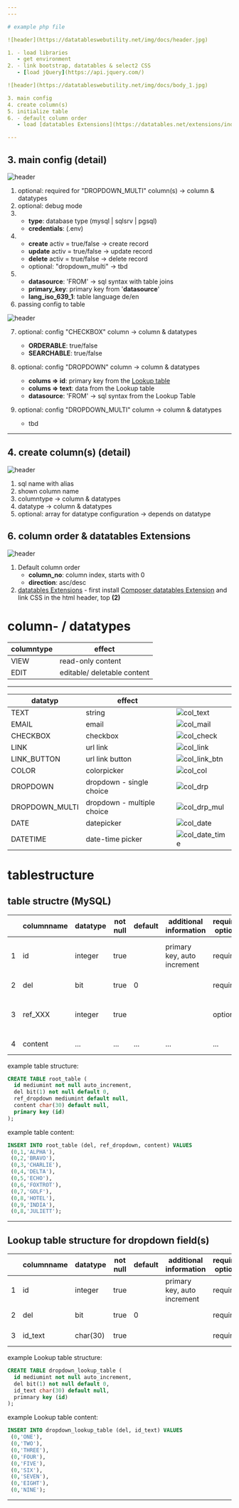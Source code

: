 ```yaml
---
---

# example php file

![header](https://datatableswebutility.net/img/docs/header.jpg)

1. - load libraries
   - get environment
2. - link bootstrap, datatables & select2 CSS
   - [load jQuery](https://api.jquery.com/)

![header](https://datatableswebutility.net/img/docs/body_1.jpg)

3. main config
4. create column(s)
5. initialize table
6. - default column order
   - load [datatables Extensions](https://datatables.net/extensions/index)

---
```


## 3. main config (detail)

![header](https://datatableswebutility.net/img/docs/basecfg_1.jpg)

1. optional: required for "DROPDOWN_MULTI" column(s) -> column & datatypes
2. optional: debug mode
3. - **type**: database type (mysql | sqlsrv | pgsql)
   - **credentials**: (.env)
4. - **create** activ = true/false -> create record
   - **update** activ = true/false -> update record
   - **delete** activ = true/false -> delete record
   - optional: "dropdown_multi" -> tbd
5. - **datasource**: 'FROM' -> sql syntax with table joins
   - **primary_key**: primary key from '**datasource**'
   - **lang_iso_639_1**: table language de/en
6. passing config to table

![header](https://datatableswebutility.net/img/docs/basecfg_2.jpg)

7. optional: config "CHECKBOX" column -> column & datatypes

   - **ORDERABLE**: true/false
   - **SEARCHABLE**: true/false

8. optional: config "DROPDOWN" column -> column & datatypes

   - **colums => id**: primary key from the [Lookup table](https://en.wikipedia.org/wiki/Lookup_table)
   - **colums => text**: data from the Lookup table
   - **datasource**: 'FROM' -> sql syntax from the Lookup Table

9. optional: config "DROPDOWN_MULTI" column -> column & datatypes

   - tbd

---

## 4. create column(s) (detail)

![header](https://datatableswebutility.net/img/docs/create_column.jpg)

1. sql name with alias
2. shown column name
3. columntype -> column & datatypes
4. datatype -> column & datatypes
5. optional: array for datatype configuration -> depends on datatype

## 6. column order & datatables Extensions

![header](https://datatableswebutility.net/img/docs/sort_ext_1.jpg)

1. Default column order
   - **column_no**: column index, starts with 0
   - **direction**: asc/desc
2. [datatables Extensions](https://datatables.net/extensions/index) - first install [Composer datatables Extension](https://packagist.org/packages/datatables.net/datatables.net?query=datatables.net%20extensions) and link CSS in the html header, top **(2)**

# column- / datatypes

| columntype | effect                      |
| ---------- | --------------------------- |
| VIEW       | read-only content           |
| EDIT       | editable/ deletable content |

---

| datatyp        | effect                     |                                                                               |
| -------------- | -------------------------- | ----------------------------------------------------------------------------- |
| TEXT           | string                     | ![col_text](https://datatableswebutility.net/img/docs/col_text.jpg)           |
| EMAIL          | email                      | ![col_mail](https://datatableswebutility.net/img/docs/col_mail.jpg)           |
| CHECKBOX       | checkbox                   | ![col_check](https://datatableswebutility.net/img/docs/col_check.jpg)         |
| LINK           | url link                   | ![col_link](https://datatableswebutility.net/img/docs/col_link.jpg)           |
| LINK_BUTTON    | url link button            | ![col_link_btn](https://datatableswebutility.net/img/docs/col_link_btn.jpg)   |
| COLOR          | colorpicker                | ![col_col](https://datatableswebutility.net/img/docs/col_col.jpg)             |
| DROPDOWN       | dropdown - single choice   | ![col_drp](https://datatableswebutility.net/img/docs/col_drp.jpg)             |
| DROPDOWN_MULTI | dropdown - multiple choice | ![col_drp_mul](https://datatableswebutility.net/img/docs/col_drp_mul.jpg)     |
| DATE           | datepicker                 | ![col_date](https://datatableswebutility.net/img/docs/col_date.jpg)           |
| DATETIME       | date-time picker           | ![col_date_time](https://datatableswebutility.net/img/docs/col_date_time.jpg) |

# tablestructure

## table structre (MySQL)

|     | columnname | datatype | not null | default | additional information      | required/ optional | remarks                         |
| :-: | ---------- | -------- | -------- | ------- | --------------------------- | ------------------ | ------------------------------- |
|  1  | id         | integer  | true     |         | primary key, auto increment | required           | row ID reqired for datatables   |
|  2  | del        | bit      | true     | 0       |                             | required           | logical delete                  |
|  3  | ref_XXX    | integer  | true     |         |                             | optional           | lookup ID for Dropdown Field(s) |
|  4  | content    | ...      | ...      | ...     | ...                         | ...                | field content                   |

example table structure:

```SQL
CREATE TABLE root_table (
  id mediumint not null auto_increment,
  del bit(1) not null default 0,
  ref_dropdown mediumint default null,
  content char(30) default null,
  primary key (id)
);
```

example table content:

```SQL
INSERT INTO root_table (del, ref_dropdown, content) VALUES
 (0,1,'ALPHA'),
 (0,2,'BRAVO'),
 (0,3,'CHARLIE'),
 (0,4,'DELTA'),
 (0,5,'ECHO'),
 (0,6,'FOXTROT'),
 (0,7,'GOLF'),
 (0,8,'HOTEL'),
 (0,9,'INDIA'),
 (0,8,'JULIETT');
```

---

## Lookup table structure for dropdown field(s)

|     | columnname | datatype | not null | default | additional information      | required/ optional | remarks          |
| :-: | ---------- | -------- | -------- | ------- | --------------------------- | ------------------ | ---------------- |
|  1  | id         | integer  | true     |         | primary key, auto increment | required           | ID (ref_XXX)     |
|  2  | del        | bit      | true     | 0       |                             | required           | logical delete   |
|  3  | id_text    | char(30) | true     |         |                             | required           | dropdown content |

example Lookup table structure:

```SQL
CREATE TABLE dropdown_lookup_table (
  id mediumint not null auto_increment,
  del bit(1) not null default 0,
  id_text char(30) default null,
  primnary key (id)
);
```

example Lookup table content:

```SQL
INSERT INTO dropdown_lookup_table (del, id_text) VALUES
 (0,'ONE'),
 (0,'TWO'),
 (0,'THREE'),
 (0,'FOUR'),
 (0,'FIVE'),
 (0,'SIX'),
 (0,'SEVEN'),
 (0,'EIGHT'),
 (0,'NINE');
```

---
